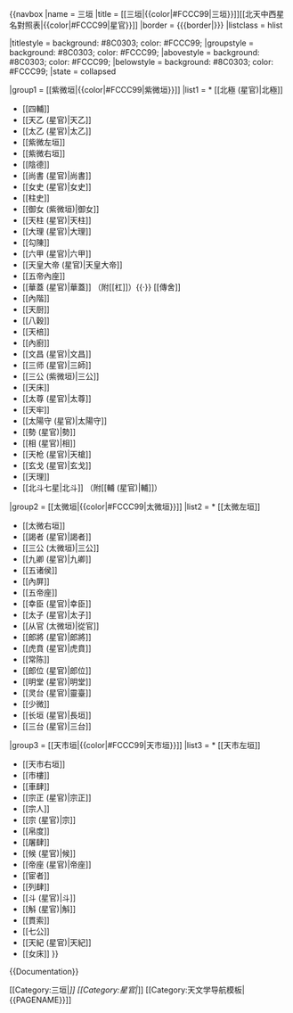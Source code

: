 {{navbox
|name = 三垣
|title = [[三垣|{{color|#FCCC99|三垣}}]][[北天中西星名對照表|{{color|#FCCC99|星官}}]]
|border = {{{border|}}}
|listclass = hlist

|titlestyle = background: #8C0303; color: #FCCC99;
|groupstyle = background: #8C0303; color: #FCCC99;
|abovestyle = background: #8C0303; color: #FCCC99;
|belowstyle = background: #8C0303; color: #FCCC99;
|state = collapsed

|group1 = [[紫微垣|{{color|#FCCC99|紫微垣}}]]
|list1 = * [[北極 (星官)|北極]]
* [[四輔]]
* [[天乙 (星官)|天乙]]
* [[太乙 (星官)|太乙]]
* [[紫微左垣]]
* [[紫微右垣]]
* [[陰德]]
* [[尚書 (星官)|尚書]]
* [[女史 (星官)|女史]]
* [[柱史]]
* [[御女 (紫微垣)|御女]]
* [[天柱 (星官)|天柱]]
* [[大理 (星官)|大理]]
* [[勾陳]]
* [[六甲 (星官)|六甲]]
* [[天皇大帝 (星官)|天皇大帝]]
* [[五帝內座]]
* [[華蓋 (星官)|華蓋]] （附[[杠]]）{{·}} [[傳舍]]
* [[內階]]
* [[天厨]]
* [[八穀]]
* [[天棓]]
* [[內廚]]
* [[文昌 (星官)|文昌]]
* [[三师 (星官)|三師]]
* [[三公 (紫微垣)|三公]]
* [[天床]]
* [[太尊 (星官)|太尊]]
* [[天牢]]
* [[太陽守 (星官)|太陽守]]
* [[勢 (星官)|勢]]
* [[相 (星官)|相]]
* [[天枪 (星官)|天槍]]
* [[玄戈 (星官)|玄戈]]
* [[天理]]
* [[北斗七星|北斗]] （附[[輔 (星官)|輔]]） 

|group2 = [[太微垣|{{color|#FCCC99|太微垣}}]]
|list2 = * [[太微左垣]]
* [[太微右垣]]
* [[謁者 (星官)|謁者]]
* [[三公 (太微垣)|三公]]
* [[九卿 (星官)|九卿]]
* [[五诸侯]]
* [[內屏]]
* [[五帝座]]
* [[幸臣 (星官)|幸臣]]
* [[太子 (星官)|太子]]
* [[从官 (太微垣)|從官]]
* [[郎將 (星官)|郎將]]
* [[虎賁 (星官)|虎賁]]
* [[常陈]]
* [[郎位 (星官)|郎位]]
* [[明堂 (星官)|明堂]]
* [[灵台 (星官)|靈臺]]
* [[少微]]
* [[长垣 (星官)|長垣]]
* [[三台 (星官)|三台]]

|group3 = [[天市垣|{{color|#FCCC99|天市垣}}]]
|list3 = * [[天市左垣]]
* [[天市右垣]]
* [[市樓]]
* [[車肆]]
* [[宗正 (星官)|宗正]]
* [[宗人]]
* [[宗 (星官)|宗]]
* [[帛度]]
* [[屠肆]]
* [[候 (星官)|候]]
* [[帝座 (星官)|帝座]]
* [[宦者]]
* [[列肆]]
* [[斗 (星官)|斗]]
* [[斛 (星官)|斛]]
* [[貫索]]
* [[七公]]
* [[天紀 (星官)|天紀]]
* [[女床]]
}}<noinclude>

{{Documentation}}

[[Category:三垣|*]]
[[Category:星官|*]]
[[Category:天文学导航模板|{{PAGENAME}}]]
</noinclude>